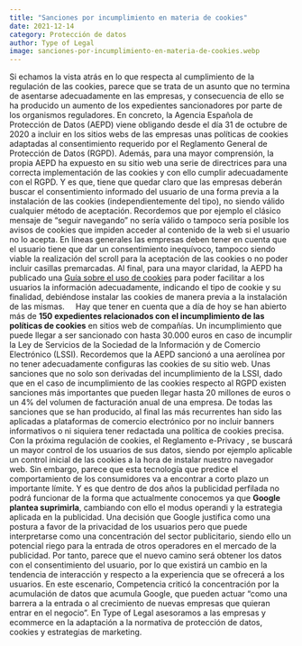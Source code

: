 ```yaml
---
title: "Sanciones por incumplimiento en materia de cookies"
date: 2021-12-14
category: Protección de datos
author: Type of Legal
image: sanciones-por-incumplimiento-en-materia-de-cookies.webp
---
```


Si echamos la vista atrás en lo que respecta al cumplimiento de la regulación de las cookies, parece que se trata de un asunto que no termina de asentarse adecuadamente en las empresas, y consecuencia de ello se ha producido un aumento de los expedientes sancionadores por parte de los organismos reguladores. En concreto, la Agencia Española de Protección de Datos (AEPD) viene obligando desde el día 31 de octubre de 2020 a incluir en los sitios webs de las empresas unas políticas de cookies adaptadas al consentimiento requerido por el Reglamento General de Protección de Datos (RGPD). Además, para una mayor comprensión, la propia AEPD ha expuesto en su sitio web una serie de directrices para una correcta implementación de las cookies y con ello cumplir adecuadamente con el RGPD. Y es que, tiene que quedar claro que las empresas deberán buscar el consentimiento informado del usuario de una forma previa a la instalación de las cookies (independientemente del tipo), no siendo válido cualquier método de aceptación. Recordemos que por ejemplo el clásico mensaje de “seguir navegando” no sería válido o tampoco sería posible los avisos de cookies que impiden acceder al contenido de la web si el usuario no lo acepta. En líneas generales las empresas deben tener en cuenta que el usuario tiene que dar un consentimiento inequívoco, tampoco siendo viable la realización del scroll para la aceptación de las cookies o no poder incluir casillas premarcadas. Al final, para una mayor claridad, la AEPD ha publicado una [Guía sobre el uso de cookies](https://www.aepd.es/sites/default/files/2020-07/guia-cookies.pdf) para poder facilitar a los usuarios la información adecuadamente, indicando el tipo de cookie y su finalidad, debiéndose instalar las cookies de manera previa a la instalación de las mismas.     Hay que tener en cuenta que a día de hoy se han abierto más de **150 expedientes relacionados con el incumplimiento de las políticas de cookies** en sitios web de compañías. Un incumplimiento que puede llegar a ser sancionado con hasta 30.000 euros en caso de incumplir la Ley de Servicios de la Sociedad de la Información y de Comercio Electrónico (LSSI). Recordemos que la AEPD sancionó a una aerolínea por no tener adecuadamente configuras las cookies de su sitio web. Unas sanciones que no solo son derivadas del incumplimiento de la LSSI, dado que en el caso de incumplimiento de las cookies respecto al RGPD existen sanciones más importantes que pueden llegar hasta 20 millones de euros o un 4% del volumen de facturación anual de una empresa. De todas las sanciones que se han producido, al final las más recurrentes han sido las aplicadas a plataformas de comercio electrónico por no incluir banners informativos o ni siquiera tener redactada una política de cookies precisa. Con la próxima regulación de cookies, el Reglamento e-Privacy , se buscará un mayor control de los usuarios de sus datos, siendo por ejemplo aplicable un control inicial de las cookies a la hora de instalar nuestro navegador web. Sin embargo, parece que esta tecnología que predice el comportamiento de los consumidores va a encontrar a corto plazo un importante límite. Y es que dentro de dos años la publicidad perfilada no podrá funcionar de la forma que actualmente conocemos ya que **Google plantea suprimirla**, cambiando con ello el modus operandi y la estrategia aplicada en la publicidad. Una decisión que Google justifica como una postura a favor de la privacidad de los usuarios pero que puede interpretarse como una concentración del sector publicitario, siendo ello un potencial riego para la entrada de otros operadores en el mercado de la publicidad. Por tanto, parece que el nuevo camino será obtener los datos con el consentimiento del usuario, por lo que existirá un cambio en la tendencia de interacción y respecto a la experiencia que se ofrecerá a los usuarios. En este escenario, Competencia criticó la concentración por la acumulación de datos que acumula Google, que pueden actuar “como una barrera a la entrada o al crecimiento de nuevas empresas que quieran entrar en el negocio”. En Type of Legal asesoramos a las empresas y ecommerce en la adaptación a la normativa de protección de datos, cookies y estrategias de marketing.
